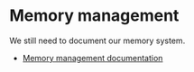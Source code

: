 # Memory management

We still need to document our memory system.

- [Memory management documentation]

[Memory management documentation]: https://wiki.osdev.org/Memory_management
